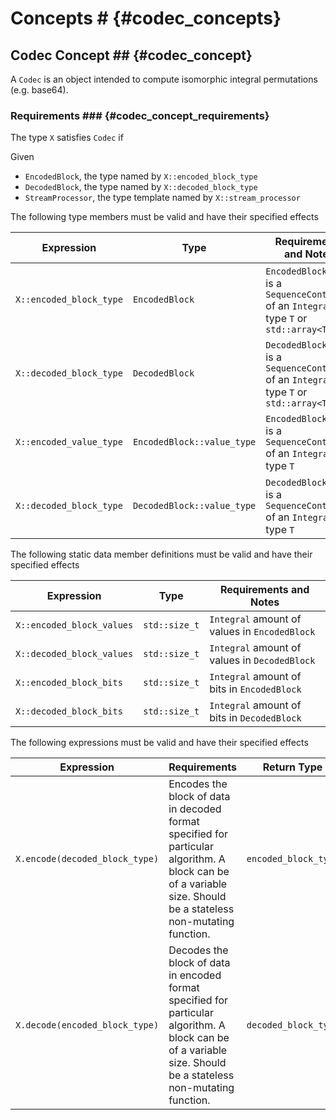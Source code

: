 # Concepts # {#codec_concepts}

## Codec Concept ## {#codec_concept}

A ```Codec``` is an object intended to compute isomorphic integral permutations (e.g. base64).

### Requirements ### {#codec_concept_requirements}

The type ```X``` satisfies ```Codec``` if

Given
* ```EncodedBlock```, the type named by ```X::encoded_block_type```
* ```DecodedBlock```, the type named by ```X::decoded_block_type```
* ```StreamProcessor```, the type template named by ```X::stream_processor```

The following type members must be valid and have their specified effects

|Expression                 |Type              |Requirements and Notes         |
|---------------------------|------------------|-------------------------------|
|```X::encoded_block_type```|```EncodedBlock```|```EncodedBlock``` type is a ```SequenceContainer``` of an ```Integral``` type ```T``` or ```std::array<T>```|
|```X::decoded_block_type```|```DecodedBlock```|```DecodedBlock``` type is a ```SequenceContainer``` of an ```Integral``` type ```T``` or ```std::array<T>```|
|```X::encoded_value_type```|```EncodedBlock::value_type```|```EncodedBlock``` type is a ```SequenceContainer``` of an ```Integral``` type ```T```|
|```X::decoded_block_type```|```DecodedBlock::value_type```|```DecodedBlock``` type is a ```SequenceContainer``` of an ```Integral``` type ```T```|

The following static data member definitions must be valid and have their specified effects

|Expression                 |Type              |Requirements and Notes         |
|---------------------------|------------------|-------------------------------|
|```X::encoded_block_values```|```std::size_t```|```Integral``` amount of values in ```EncodedBlock```|
|```X::decoded_block_values```|```std::size_t```|```Integral``` amount of values in ```DecodedBlock```|
|```X::encoded_block_bits```|```std::size_t```|```Integral``` amount of bits in ```EncodedBlock```|
|```X::decoded_block_bits```|```std::size_t```|```Integral``` amount of bits in ```DecodedBlock```|

The following expressions must be valid and have their specified effects

|Expression                 |Requirements      |Return Type                    |
|---------------------------|------------------|-------------------------------|
|```X.encode(decoded_block_type)```|Encodes the block of data in decoded format specified for particular algorithm. A block can be of a variable size. Should be a stateless non-mutating function.|```encoded_block_type```|
|```X.decode(encoded_block_type)```|Decodes the block of data in encoded format specified for particular algorithm. A block can be of a variable size. Should be a stateless non-mutating function.|```decoded_block_type```|